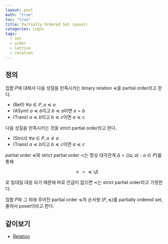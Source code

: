 ```yaml
---
layout: post
math: "true"
toc: "true"
title: Partially Ordered Set (poset)
categories: Logic
tags:
  - set
  - order
  - lattice
  - relation
---
```

## 정의

집합 ${ P }$에 대해서 다음 성질을 만족시키는 binary relation ${ \preceq }$을 partial order라고 한다.

- (Refl) ${ \forall a \in P,\, a \preceq a }$ 
- (ASym) ${ a \preceq b }$이고 ${ b \preceq a }$이면 ${ a = b }$
- (Trans) ${ a \preceq b }$이고 ${ b \preceq c }$이면 ${ a \preceq c }$

다음 성질을 만족시키는 것을 strict partial order라고 한다.

- (Strict) ${ \forall a \in P,\, a\nprec a }$
- (Trans) ${ a \preceq b }$이고 ${ b \preceq c }$이면 ${ a \preceq c }$

partial order ${ \preceq }$와 strict partial order ${ \prec }$는 항상 대각관계 ${ \Delta = \{ (a,a) : a \in P \} }$를 통해

$$ \prec = \preceq \setminus \Delta $$

로 일대일 대응 되기 때문에 따로 언급이 없으면 ${ \prec }$는 strict partial order라고 가정한다.

집합 ${ P }$와 그 위에 주어진 partial order ${ \preceq }$의 순서쌍 ${ (P,\preceq) }$를 partially ordered set, 줄여서 poset이라고 한다.

## 같이보기

- [Relation](https://paraconsistent.github.io/logic/2024/02/26/relation.html)